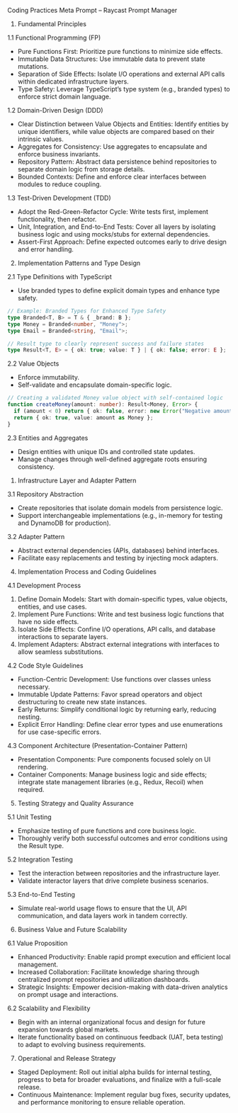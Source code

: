 Coding Practices Meta Prompt – Raycast Prompt Manager

1. Fundamental Principles

1.1 Functional Programming (FP)
- Pure Functions First: Prioritize pure functions to minimize side effects.
- Immutable Data Structures: Use immutable data to prevent state mutations.
- Separation of Side Effects: Isolate I/O operations and external API calls within dedicated infrastructure layers.
- Type Safety: Leverage TypeScript’s type system (e.g., branded types) to enforce strict domain language.

1.2 Domain-Driven Design (DDD)
- Clear Distinction between Value Objects and Entities: Identify entities by unique identifiers, while value objects are compared based on their intrinsic values.
- Aggregates for Consistency: Use aggregates to encapsulate and enforce business invariants.
- Repository Pattern: Abstract data persistence behind repositories to separate domain logic from storage details.
- Bounded Contexts: Define and enforce clear interfaces between modules to reduce coupling.

1.3 Test-Driven Development (TDD)
- Adopt the Red-Green-Refactor Cycle: Write tests first, implement functionality, then refactor.
- Unit, Integration, and End-to-End Tests: Cover all layers by isolating business logic and using mocks/stubs for external dependencies.
- Assert-First Approach: Define expected outcomes early to drive design and error handling.


2. Implementation Patterns and Type Design

2.1 Type Definitions with TypeScript
- Use branded types to define explicit domain types and enhance type safety.

```ts
// Example: Branded Types for Enhanced Type Safety
type Branded<T, B> = T & { _brand: B };
type Money = Branded<number, "Money">;
type Email = Branded<string, "Email">;

// Result type to clearly represent success and failure states
type Result<T, E> = { ok: true; value: T } | { ok: false; error: E };
```

2.2 Value Objects
- Enforce immutability.
- Self-validate and encapsulate domain-specific logic.

```ts
// Creating a validated Money value object with self-contained logic
function createMoney(amount: number): Result<Money, Error> {
  if (amount < 0) return { ok: false, error: new Error("Negative amount is not allowed") };
  return { ok: true, value: amount as Money };
}
```

2.3 Entities and Aggregates
- Design entities with unique IDs and controlled state updates.
- Manage changes through well-defined aggregate roots ensuring consistency.


1. Infrastructure Layer and Adapter Pattern

3.1 Repository Abstraction
- Create repositories that isolate domain models from persistence logic.
- Support interchangeable implementations (e.g., in-memory for testing and DynamoDB for production).

3.2 Adapter Pattern
- Abstract external dependencies (APIs, databases) behind interfaces.
- Facilitate easy replacements and testing by injecting mock adapters.


4. Implementation Process and Coding Guidelines

4.1 Development Process
1. Define Domain Models: Start with domain-specific types, value objects, entities, and use cases.
2. Implement Pure Functions: Write and test business logic functions that have no side effects.
3. Isolate Side Effects: Confine I/O operations, API calls, and database interactions to separate layers.
4. Implement Adapters: Abstract external integrations with interfaces to allow seamless substitutions.

4.2 Code Style Guidelines
- Function-Centric Development: Use functions over classes unless necessary.
- Immutable Update Patterns: Favor spread operators and object destructuring to create new state instances.
- Early Returns: Simplify conditional logic by returning early, reducing nesting.
- Explicit Error Handling: Define clear error types and use enumerations for use case-specific errors.

4.3 Component Architecture (Presentation-Container Pattern)
- Presentation Components: Pure components focused solely on UI rendering.
- Container Components: Manage business logic and side effects; integrate state management libraries (e.g., Redux, Recoil) when required.


5. Testing Strategy and Quality Assurance

5.1 Unit Testing
- Emphasize testing of pure functions and core business logic.
- Thoroughly verify both successful outcomes and error conditions using the Result type.

5.2 Integration Testing
- Test the interaction between repositories and the infrastructure layer.
- Validate interactor layers that drive complete business scenarios.

5.3 End-to-End Testing
- Simulate real-world usage flows to ensure that the UI, API communication, and data layers work in tandem correctly.


6. Business Value and Future Scalability

6.1 Value Proposition
- Enhanced Productivity: Enable rapid prompt execution and efficient local management.
- Increased Collaboration: Facilitate knowledge sharing through centralized prompt repositories and utilization dashboards.
- Strategic Insights: Empower decision-making with data-driven analytics on prompt usage and interactions.

6.2 Scalability and Flexibility
- Begin with an internal organizational focus and design for future expansion towards global markets.
- Iterate functionality based on continuous feedback (UAT, beta testing) to adapt to evolving business requirements.


7. Operational and Release Strategy
- Staged Deployment: Roll out initial alpha builds for internal testing, progress to beta for broader evaluations, and finalize with a full-scale release.
- Continuous Maintenance: Implement regular bug fixes, security updates, and performance monitoring to ensure reliable operation.

